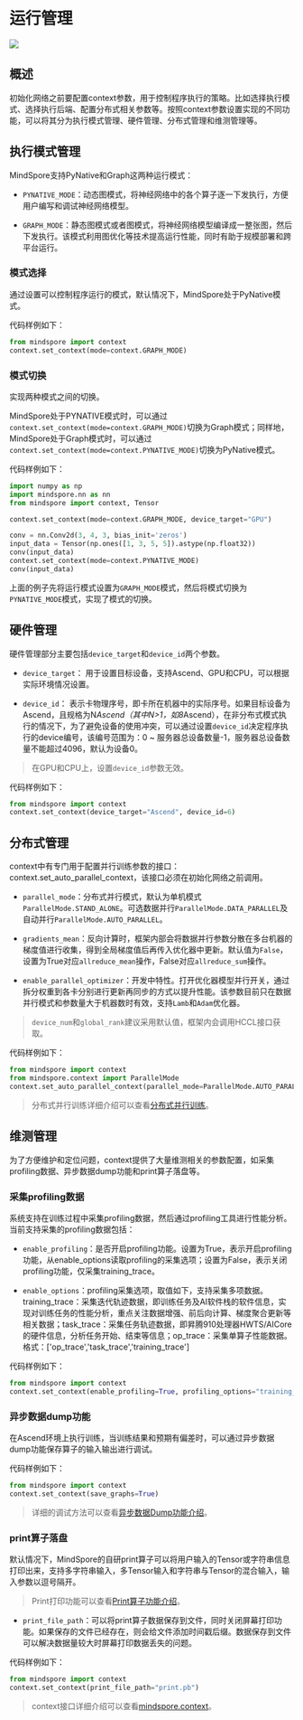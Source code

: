 # 运行管理

<a href="https://gitee.com/mindspore/docs/blob/r1.0/docs/programming_guide/source_zh_cn/context.md" target="_blank"><img src="./_static/logo_source.png"></a>

## 概述

初始化网络之前要配置context参数，用于控制程序执行的策略。比如选择执行模式、选择执行后端、配置分布式相关参数等。按照context参数设置实现的不同功能，可以将其分为执行模式管理、硬件管理、分布式管理和维测管理等。

## 执行模式管理

MindSpore支持PyNative和Graph这两种运行模式：

- `PYNATIVE_MODE`：动态图模式，将神经网络中的各个算子逐一下发执行，方便用户编写和调试神经网络模型。

- `GRAPH_MODE`：静态图模式或者图模式，将神经网络模型编译成一整张图，然后下发执行。该模式利用图优化等技术提高运行性能，同时有助于规模部署和跨平台运行。

### 模式选择

通过设置可以控制程序运行的模式，默认情况下，MindSpore处于PyNative模式。

代码样例如下：

```python
from mindspore import context
context.set_context(mode=context.GRAPH_MODE)
```

### 模式切换

实现两种模式之间的切换。

MindSpore处于PYNATIVE模式时，可以通过`context.set_context(mode=context.GRAPH_MODE)`切换为Graph模式；同样地，MindSpore处于Graph模式时，可以通过 `context.set_context(mode=context.PYNATIVE_MODE)`切换为PyNative模式。

代码样例如下：

```python
import numpy as np
import mindspore.nn as nn
from mindspore import context, Tensor

context.set_context(mode=context.GRAPH_MODE, device_target="GPU")

conv = nn.Conv2d(3, 4, 3, bias_init='zeros')
input_data = Tensor(np.ones([1, 3, 5, 5]).astype(np.float32))
conv(input_data)
context.set_context(mode=context.PYNATIVE_MODE)
conv(input_data)
```

上面的例子先将运行模式设置为`GRAPH_MODE`模式，然后将模式切换为`PYNATIVE_MODE`模式，实现了模式的切换。

## 硬件管理

硬件管理部分主要包括`device_target`和`device_id`两个参数。

- `device_target`： 用于设置目标设备，支持Ascend、GPU和CPU，可以根据实际环境情况设置。

- `device_id`： 表示卡物理序号，即卡所在机器中的实际序号。如果目标设备为Ascend，且规格为N*Ascend（其中N>1，如8*Ascend），在非分布式模式执行的情况下，为了避免设备的使用冲突，可以通过设置`device_id`决定程序执行的device编号，该编号范围为：0 ~ 服务器总设备数量-1，服务器总设备数量不能超过4096，默认为设备0。

> 在GPU和CPU上，设置`device_id`参数无效。

代码样例如下：

```python
from mindspore import context
context.set_context(device_target="Ascend", device_id=6)
```

## 分布式管理

context中有专门用于配置并行训练参数的接口：context.set_auto_parallel_context，该接口必须在初始化网络之前调用。

- `parallel_mode`：分布式并行模式，默认为单机模式`ParallelMode.STAND_ALONE`。可选数据并行`ParallelMode.DATA_PARALLEL`及自动并行`ParallelMode.AUTO_PARALLEL`。

- `gradients_mean`：反向计算时，框架内部会将数据并行参数分散在多台机器的梯度值进行收集，得到全局梯度值后再传入优化器中更新。默认值为`False`，设置为True对应`allreduce_mean`操作，False对应`allreduce_sum`操作。

- `enable_parallel_optimizer`：开发中特性。打开优化器模型并行开关，通过拆分权重到各卡分别进行更新再同步的方式以提升性能。该参数目前只在数据并行模式和参数量大于机器数时有效，支持`Lamb`和`Adam`优化器。

> `device_num`和`global_rank`建议采用默认值，框架内会调用HCCL接口获取。

代码样例如下：

```python
from mindspore import context
from mindspore.context import ParallelMode
context.set_auto_parallel_context(parallel_mode=ParallelMode.AUTO_PARALLEL, gradients_mean=True)
```

> 分布式并行训练详细介绍可以查看[分布式并行训练](https://www.mindspore.cn/tutorial/training/zh-CN/r1.0/advanced_use/distributed_training_tutorials.html)。

## 维测管理

为了方便维护和定位问题，context提供了大量维测相关的参数配置，如采集profiling数据、异步数据dump功能和print算子落盘等。

### 采集profiling数据

系统支持在训练过程中采集profiling数据，然后通过profiling工具进行性能分析。当前支持采集的profiling数据包括：

- `enable_profiling`：是否开启profiling功能。设置为True，表示开启profiling功能，从enable_options读取profiling的采集选项；设置为False，表示关闭profiling功能，仅采集training_trace。

- `enable_options`：profiling采集选项，取值如下，支持采集多项数据。training_trace：采集迭代轨迹数据，即训练任务及AI软件栈的软件信息，实现对训练任务的性能分析，重点关注数据增强、前后向计算、梯度聚合更新等相关数据；task_trace：采集任务轨迹数据，即昇腾910处理器HWTS/AICore的硬件信息，分析任务开始、结束等信息；op_trace：采集单算子性能数据。格式：['op_trace','task_trace','training_trace']

代码样例如下：

```python
from mindspore import context
context.set_context(enable_profiling=True, profiling_options="training_trace")
```

### 异步数据dump功能

在Ascend环境上执行训练，当训练结果和预期有偏差时，可以通过异步数据dump功能保存算子的输入输出进行调试。

代码样例如下：

```python
from mindspore import context
context.set_context(save_graphs=True)
```

> 详细的调试方法可以查看[异步数据Dump功能介绍](https://www.mindspore.cn/tutorial/training/zh-CN/r1.0/advanced_use/custom_debugging_info.html#dump)。

### print算子落盘

默认情况下，MindSpore的自研print算子可以将用户输入的Tensor或字符串信息打印出来，支持多字符串输入，多Tensor输入和字符串与Tensor的混合输入，输入参数以逗号隔开。

> Print打印功能可以查看[Print算子功能介绍](https://www.mindspore.cn/tutorial/training/zh-CN/r1.0/advanced_use/custom_debugging_info.html#print)。

- `print_file_path`：可以将print算子数据保存到文件，同时关闭屏幕打印功能。如果保存的文件已经存在，则会给文件添加时间戳后缀。数据保存到文件可以解决数据量较大时屏幕打印数据丢失的问题。

代码样例如下：

```python
from mindspore import context
context.set_context(print_file_path="print.pb")
```

> context接口详细介绍可以查看[mindspore.context](https://www.mindspore.cn/doc/api_python/zh-CN/r1.0/mindspore/mindspore.context.html)。
